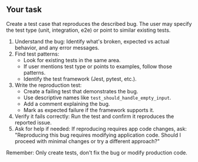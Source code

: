 ## Your task

Create a test case that reproduces the described bug. The user may specify the test type (unit, integration, e2e) or point to similar existing tests.

1. Understand the bug: Identify what's broken, expected vs actual behavior, and any error messages.
2. Find test patterns:
   - Look for existing tests in the same area.
   - If user mentions test type or points to examples, follow those patterns.
   - Identify the test framework (Jest, pytest, etc.).
3. Write the reproduction test:
   - Create a failing test that demonstrates the bug.
   - Use descriptive names like `test_should_handle_empty_input`.
   - Add a comment explaining the bug.
   - Mark as expected failure if the framework supports it.
4. Verify it fails correctly: Run the test and confirm it reproduces the reported issue.
5. Ask for help if needed: If reproducing requires app code changes, ask: "Reproducing this bug requires modifying application code. Should I proceed with minimal changes or try a different approach?"

Remember: Only create tests, don't fix the bug or modify production code.

